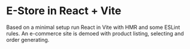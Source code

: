 # E-Store  in React + Vite

Based on a minimal setup run React in Vite with HMR and some ESLint rules.
An e-commerce site is demoed with product listing, selecting and order generating. 
